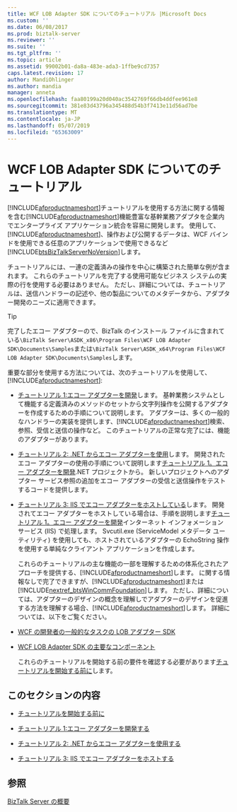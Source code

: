 ```yaml
---
title: WCF LOB Adapter SDK についてのチュートリアル |Microsoft Docs
ms.custom: ''
ms.date: 06/08/2017
ms.prod: biztalk-server
ms.reviewer: ''
ms.suite: ''
ms.tgt_pltfrm: ''
ms.topic: article
ms.assetid: 99002b01-da8a-483e-ada3-1ffbe9cd7357
caps.latest.revision: 17
author: MandiOhlinger
ms.author: mandia
manager: anneta
ms.openlocfilehash: faa80199a20d040ac3542769f66db4ddfee961e8
ms.sourcegitcommit: 381e83d43796a345488d54b3f7413e11d56ad7be
ms.translationtype: MT
ms.contentlocale: ja-JP
ms.lasthandoff: 05/07/2019
ms.locfileid: "65363009"
---
```

# <a name="tutorials-to-learn-the-wcf-lob-adapter-sdk"></a>WCF LOB Adapter SDK についてのチュートリアル
[!INCLUDE[afproductnameshort](../../includes/afproductnameshort-md.md)]チュートリアルを使用する方法に関する情報を含む[!INCLUDE[afproductnameshort](../../includes/afproductnameshort-md.md)]機能豊富な基幹業務アダプタを企業内でエンタープライズ アプリケーション統合を容易に開発します。 使用して、 [!INCLUDE[afproductnameshort](../../includes/afproductnameshort-md.md)]、操作および公開するデータは、WCF バインドを使用できる任意のアプリケーションで使用できるなど[!INCLUDE[btsBizTalkServerNoVersion](../../includes/btsbiztalkservernoversion-md.md)]します。  
  
 チュートリアルには、一連の定義済みの操作を中心に構築された簡単な例が含まれます。 これらのチュートリアルを完了する使用可能なビジネス システムの実際の行を使用する必要はありません。 ただし、詳細については、チュートリアルは、送信ハンドラーの記述や、他の製品についてのメタデータから、アダプター開発のニーズに適用できます。  

> [!TIP]
> 完了したエコー アダプターので、BizTalk のインストール ファイルに含まれている`\BizTalk Server\ASDK_x86\Program Files\WCF LOB Adapter SDK\Documents\Samples`または`\BizTalk Server\ASDK_x64\Program Files\WCF LOB Adapter SDK\Documents\Samples`します。
  
 重要な部分を使用する方法については、次のチュートリアルを使用して、 [!INCLUDE[afproductnameshort](../../includes/afproductnameshort-md.md)]:  
  
- [チュートリアル 1:エコー アダプターを開発](../../adapters-and-accelerators/wcf-lob-adapter-sdk/tutorial-1-develop-the-echo-adapter.md)します。 基幹業務システムとして機能する定義済みのメソッドのセットから文字列操作を公開するアダプターを作成するための手順について説明します。 アダプターは、多くの一般的なハンドラーの実装を提供します、[!INCLUDE[afproductnameshort](../../includes/afproductnameshort-md.md)]検索、参照、受信と送信の操作など。 このチュートリアルの正常な完了には、機能のアダプターがあります。  
  
- [チュートリアル 2: .NET からエコー アダプターを使用](../../adapters-and-accelerators/wcf-lob-adapter-sdk/tutorial-2-consume-the-echo-adapter-from-net.md)します。 開発されたエコー アダプターの使用の手順について説明します[チュートリアル 1。エコー アダプターを開発](../../adapters-and-accelerators/wcf-lob-adapter-sdk/tutorial-1-develop-the-echo-adapter.md).NET プロジェクトから。 新しいプロジェクトへのアダプター サービス参照の追加をエコー アダプターの受信と送信操作をテストするコードを提供します。  
  
- [チュートリアル 3: IIS でエコー アダプターをホストしている](../../adapters-and-accelerators/wcf-lob-adapter-sdk/tutorial-3-hosting-the-echo-adapter-in-iis.md)します。 開発されてエコー アダプターをホストしている場合は、手順を説明します[チュートリアル 1。エコー アダプターを開発](../../adapters-and-accelerators/wcf-lob-adapter-sdk/tutorial-1-develop-the-echo-adapter.md)インターネット インフォメーション サービス (IIS) で処理します。 Svcutil.exe (ServiceModel メタデータ ユーティリティ) を使用しても、ホストされているアダプターの EchoString 操作を使用する単純なクライアント アプリケーションを作成します。  
  
  これらのチュートリアルの主な機能の一部を理解するための体系化されたアプローチを提供する、[!INCLUDE[afproductnameshort](../../includes/afproductnameshort-md.md)]します。 に関する情報なしで完了できますが、[!INCLUDE[afproductnameshort](../../includes/afproductnameshort-md.md)]または[!INCLUDE[nextref_btsWinCommFoundation](../../includes/nextref-btswincommfoundation-md.md)]します。 ただし、詳細については、アダプターのデザインの概念を理解しでアダプターのデザインを促進する方法を理解する場合、[!INCLUDE[afproductnameshort](../../includes/afproductnameshort-md.md)]します。 詳細については、以下をご覧ください。  
  
- [WCF の開発者の一般的なタスクの LOB アダプター SDK](../../adapters-and-accelerators/wcf-lob-adapter-sdk/common-developer-tasks-for-the-wcf-lob-adapter-sdk.md)  
  
- [WCF LOB Adapter SDK の主要なコンポーネント](../../adapters-and-accelerators/wcf-lob-adapter-sdk/key-components-of-the-wcf-lob-adapter-sdk.md)  
  
  これらのチュートリアルを開始する前の要件を確認する必要があります[チュートリアルを開始する前に](../../core/before-you-begin-the-tutorial.md)します。  
  
 
## <a name="in-this-section"></a>このセクションの内容  
  
-   [チュートリアルを開始する前に](../../core/before-you-begin-the-tutorial.md)  
  
-   [チュートリアル 1:エコー アダプターを開発する](../../adapters-and-accelerators/wcf-lob-adapter-sdk/tutorial-1-develop-the-echo-adapter.md)  
  
-   [チュートリアル 2: .NET からエコー アダプターを使用する](../../adapters-and-accelerators/wcf-lob-adapter-sdk/tutorial-2-consume-the-echo-adapter-from-net.md)  
  
-   [チュートリアル 3: IIS でエコー アダプターをホストする](../../adapters-and-accelerators/wcf-lob-adapter-sdk/tutorial-3-hosting-the-echo-adapter-in-iis.md)  
  
## <a name="see-also"></a>参照  
 [BizTalk Server の概要](../../core/getting-started-with-biztalk-server.md)